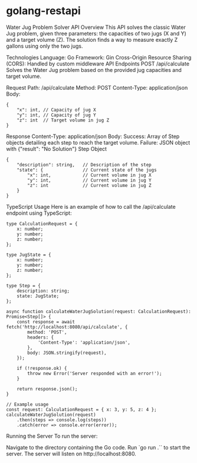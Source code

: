# golang-restapi
 
Water Jug Problem Solver API
Overview
This API solves the classic Water Jug problem, given three parameters: the capacities of two jugs (X and Y) and a target volume (Z). The solution finds a way to measure exactly Z gallons using only the two jugs.

Technologies
Language: Go
Framework: Gin
Cross-Origin Resource Sharing (CORS): Handled by custom middleware
API Endpoints
POST /api/calculate
Solves the Water Jug problem based on the provided jug capacities and target volume.

Request
Path: /api/calculate
Method: POST
Content-Type: application/json
Body:
```
{
    "x": int, // Capacity of jug X
    "y": int, // Capacity of jug Y
    "z": int  // Target volume in jug Z
}

```

Response
Content-Type: application/json
Body:
Success: Array of Step objects detailing each step to reach the target volume.
Failure: JSON object with {"result": "No Solution"}
Step Object

```
{
    "description": string,   // Description of the step
    "state": {               // Current state of the jugs
        "x": int,            // Current volume in jug X
        "y": int,            // Current volume in jug Y
        "z": int             // Current volume in jug Z
    }
}

```

TypeScript Usage
Here is an example of how to call the /api/calculate endpoint using TypeScript:

```
type CalculationRequest = {
    x: number;
    y: number;
    z: number;
};

type JugState = {
    x: number;
    y: number;
    z: number;
};

type Step = {
    description: string;
    state: JugState;
};

async function calculateWaterJugSolution(request: CalculationRequest): Promise<Step[]> {
    const response = await fetch('http://localhost:8080/api/calculate', {
        method: 'POST',
        headers: {
            'Content-Type': 'application/json',
        },
        body: JSON.stringify(request),
    });

    if (!response.ok) {
        throw new Error('Server responded with an error!');
    }

    return response.json();
}

// Example usage
const request: CalculationRequest = { x: 3, y: 5, z: 4 };
calculateWaterJugSolution(request)
    .then(steps => console.log(steps))
    .catch(error => console.error(error));

```

Running the Server
To run the server:

Navigate to the directory containing the Go code.
Run `go run .`` to start the server.
The server will listen on http://localhost:8080.